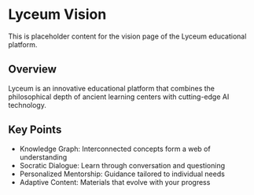 
# Lyceum Vision 

This is placeholder content for the vision page of the Lyceum educational platform.

## Overview

Lyceum is an innovative educational platform that combines the philosophical depth of ancient learning centers with cutting-edge AI technology.

## Key Points

- Knowledge Graph: Interconnected concepts form a web of understanding
- Socratic Dialogue: Learn through conversation and questioning
- Personalized Mentorship: Guidance tailored to individual needs
- Adaptive Content: Materials that evolve with your progress

